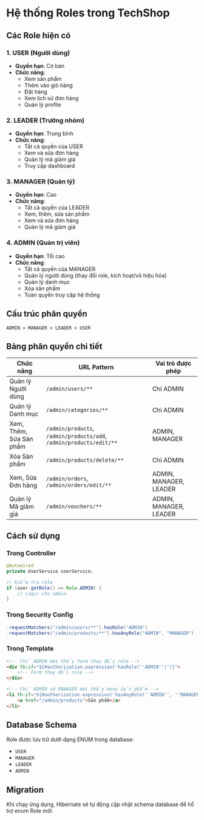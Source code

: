 # Hệ thống Roles trong TechShop

## Các Role hiện có

### 1. USER (Người dùng)
- **Quyền hạn**: Cơ bản
- **Chức năng**: 
  - Xem sản phẩm
  - Thêm vào giỏ hàng
  - Đặt hàng
  - Xem lịch sử đơn hàng
  - Quản lý profile

### 2. LEADER (Trưởng nhóm)
- **Quyền hạn**: Trung bình
- **Chức năng**: 
  - Tất cả quyền của USER
  - Xem và sửa đơn hàng
  - Quản lý mã giảm giá
  - Truy cập dashboard

### 3. MANAGER (Quản lý)
- **Quyền hạn**: Cao
- **Chức năng**: 
  - Tất cả quyền của LEADER
  - Xem, thêm, sửa sản phẩm
  - Xem và sửa đơn hàng
  - Quản lý mã giảm giá

### 4. ADMIN (Quản trị viên)
- **Quyền hạn**: Tối cao
- **Chức năng**: 
  - Tất cả quyền của MANAGER
  - Quản lý người dùng (thay đổi role, kích hoạt/vô hiệu hóa)
  - Quản lý danh mục
  - Xóa sản phẩm
  - Toàn quyền truy cập hệ thống

## Cấu trúc phân quyền

```
ADMIN > MANAGER > LEADER > USER
```

## Bảng phân quyền chi tiết

| Chức năng | URL Pattern | Vai trò được phép |
|-----------|-------------|-------------------|
| Quản lý Người dùng | `/admin/users/**` | Chỉ ADMIN |
| Quản lý Danh mục | `/admin/categories/**` | Chỉ ADMIN |
| Xem, Thêm, Sửa Sản phẩm | `/admin/products`, `/admin/products/add`, `/admin/products/edit/**` | ADMIN, MANAGER |
| Xóa Sản phẩm | `/admin/products/delete/**` | Chỉ ADMIN |
| Xem, Sửa Đơn hàng | `/admin/orders`, `/admin/orders/edit/**` | ADMIN, MANAGER, LEADER |
| Quản lý Mã giảm giá | `/admin/vouchers/**` | ADMIN, MANAGER, LEADER |

## Cách sử dụng

### Trong Controller
```java
@Autowired
private UserService userService;

// Kiểm tra role
if (user.getRole() == Role.ADMIN) {
    // Logic cho admin
}
```

### Trong Security Config
```java
.requestMatchers("/admin/users/**").hasRole("ADMIN")
.requestMatchers("/admin/products/**").hasAnyRole("ADMIN", "MANAGER")
```

### Trong Template
```html
<!-- Chỉ ADMIN mới thấy form thay đổi role -->
<div th:if="${#authorization.expression('hasRole(''ADMIN'')')}">
    <!-- Form thay đổi role -->
</div>

<!-- Chỉ ADMIN và MANAGER mới thấy menu Sản phẩm -->
<li th:if="${#authorization.expression('hasAnyRole(''ADMIN'', ''MANAGER'')')}">
    <a href="/admin/products">Sản phẩm</a>
</li>
```

## Database Schema

Role được lưu trữ dưới dạng ENUM trong database:
- `USER`
- `MANAGER` 
- `LEADER`
- `ADMIN`

## Migration

Khi chạy ứng dụng, Hibernate sẽ tự động cập nhật schema database để hỗ trợ enum Role mới. 